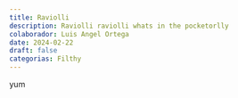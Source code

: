 ```yaml
---
title: Raviolli
description: Raviolli raviolli whats in the pocketorlly
colaborador: Luis Angel Ortega
date: 2024-02-22
draft: false
categorias: Filthy
---
```

yum